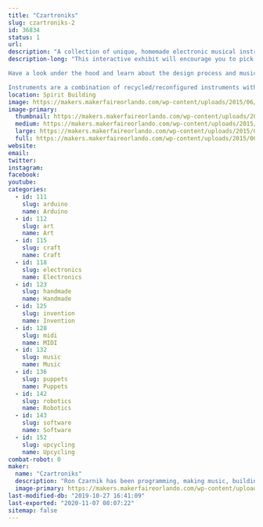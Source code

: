 ```yaml
---
title: "Czartroniks"
slug: czartroniks-2
id: 36834
status: 1
url: 
description: "A collection of unique, homemade electronic musical instruments and interactions. "
description-long: "This interactive exhibit will encourage you to pick up and play one of a kind electronic musical instruments.  A wide range of synthesized and MIDI instruments will be available, including drums, guitars, bass pedals, keytars, and other hybrids.  Most are designed for musical novices to easily enjoy.

Have a look under the hood and learn about the design process and music theory as it applies to producing MIDI and synthesized sound.  Or simply listen to some live performances and demonstrations.  

Instruments are a combination of recycled/reconfigured instruments with upgraded control schemes and functionality.  Some are built from non-existence!  They are also decorated with collage and recycled art techniques or animatronics to create visual and mechanical interest.  All use Arduino microcontrollers to synthesize their own sounds or trigger MIDI notes or samples from WAV Trigger boards."
location: Spirit Building
image: https://makers.makerfaireorlando.com/wp-content/uploads/2015/06/1393593_505870692883404_1923661428573731361_n.jpg
image-primary:
  thumbnail: https://makers.makerfaireorlando.com/wp-content/uploads/2015/06/1393593_505870692883404_1923661428573731361_n-150x150.jpg
  medium: https://makers.makerfaireorlando.com/wp-content/uploads/2015/06/1393593_505870692883404_1923661428573731361_n-225x300.jpg
  large: https://makers.makerfaireorlando.com/wp-content/uploads/2015/06/1393593_505870692883404_1923661428573731361_n.jpg
  full: https://makers.makerfaireorlando.com/wp-content/uploads/2015/06/1393593_505870692883404_1923661428573731361_n.jpg
website: 
email: 
twitter: 
instagram: 
facebook: 
youtube: 
categories:
  - id: 111
    slug: arduino
    name: Arduino
  - id: 112
    slug: art
    name: Art
  - id: 115
    slug: craft
    name: Craft
  - id: 118
    slug: electronics
    name: Electronics
  - id: 123
    slug: handmade
    name: Handmade
  - id: 125
    slug: invention
    name: Invention
  - id: 128
    slug: midi
    name: MIDI
  - id: 132
    slug: music
    name: Music
  - id: 136
    slug: puppets
    name: Puppets
  - id: 142
    slug: robotics
    name: Robotics
  - id: 143
    slug: software
    name: Software
  - id: 152
    slug: upcycling
    name: Upcycling
combat-robot: 0
maker:
  name: "Czartroniks"
  description: "Ron Czarnik has been programming, making music, building things and taking them apart for most of his life.  He discovered Arduino microcontrollers at Maker Faire a few years back and since that time he has produced an evolving multitude of unique electronic musical instruments.  His work, twice featured on Instructables.com, incorporates many disciplines including decoupage/collage, recycled art, painting, electronics, woodworking, animatronics, music theory, sound synthesis and interface design.  "
  image-primary: https://makers.makerfaireorlando.com/wp-content/uploads/2015/06/10624680_509397042530769_4044820606179378939_n.jpg
last-modified-db: "2019-10-27 16:41:09"
last-exported: "2020-11-07 08:07:22"
sitemap: false
---
```

